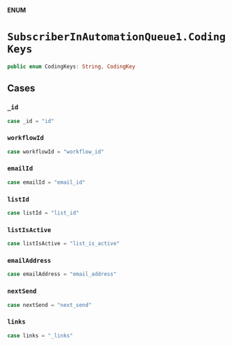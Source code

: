 **ENUM**

# `SubscriberInAutomationQueue1.CodingKeys`

```swift
public enum CodingKeys: String, CodingKey
```

## Cases
### `_id`

```swift
case _id = "id"
```

### `workflowId`

```swift
case workflowId = "workflow_id"
```

### `emailId`

```swift
case emailId = "email_id"
```

### `listId`

```swift
case listId = "list_id"
```

### `listIsActive`

```swift
case listIsActive = "list_is_active"
```

### `emailAddress`

```swift
case emailAddress = "email_address"
```

### `nextSend`

```swift
case nextSend = "next_send"
```

### `links`

```swift
case links = "_links"
```
